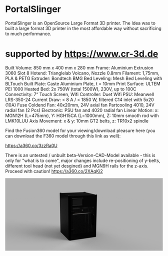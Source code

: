 # PortalSlinger
PortalSlinger is an OpenSource Large Format 3D printer. The Idea was to built a large format 3D printer in the most affordable way without sacrificing to much performance.

# supported by https://www.cr-3d.de

Built Volume: 	850 mm x 400 mm x 280 mm
Frame:          Aluminium Extrusion 3060 Slot 8
Hotend:       	Trianglelab Volcano, Nozzle 0.8mm
Filament:     	1,75mm, PLA & PETG
Extruder:     	Bondtech BMG
Bed Leveling: 	Mesh Bed Leveling with BLTouch
Built Plate:    Caste Aluminium Plate, t = 10mm
Print Surface:  ULTEM PEI 1000
Heated Bed:   	2x 750W (total 1500W), 230V, up to 100C
Connectivity:  	7“ Touch Screen, Wifi
Controller:   	Duet Wifi
PSU:          	Meanwell LRS-350-24
Current Draw: 	< 8 A / < 1850 W, filtered C14 inlet with 5x20 (10A) Fuse
Coldend Fan:  	40x20mm, 24V axial fan
Partcooling   	4010, 24V radial fan (2 Pcs)
Electronic:   	PSU fan and 4020 radial fan
Linear Motion:  x: MGN12H (L=475mm), Y: HGH15CA (L=1000mm), Z: 10mm smooth rod with LMK10LUU
Axis Movement:  x & y: 10mm GT2 belts, z: TR10x2 spindle

Find the Fusion360 model for your viewing/download pleasure here (you can download the F360 model through this link as well):

https://a360.co/3zzRa0U

There is an untested / unbuilt beta-Version-CAD-Model available - this is only for "what is to come", major changes include re-positioning of y-belts, different tool head (not yet desgined) and MGN9H rails for the z-axis. Proceed with caution! https://a360.co/2XAqKi2

![CorEssentials MK1](https://github.com/MacNite/CorEssentials/blob/MK1/pictures/CorEssentials_4.png?raw=true)

